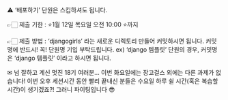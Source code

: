 ⚠ ‘배포하기’ 단원은 스킵하셔도 됩니다.

👉🏻 제출 기한 : ⭐1월 12일 목요일 오전 10:00 ⭐까지

👉🏻 제출 방법 : ‘djangogirls’ 라는 새로운 디렉토리 만들어 커밋하시면 됩니다. 커밋명에 반드시! 꼭! 단원명 기입 부탁드립니다.
ex) ‘django 템플릿’ 단원의 경우, 커밋명은 ‘django 템플릿’ 이라고 하시면 됩니다.

✉ 넘 잘하고 계신 멋진 18기 여러분… 이번 화요일에는 장고걸스 외에는 다른 과제가 없습니다!
이번 오후 세션시간 동안 빨리 끝내신 분들은 수요일 하루 쉴 시간(혹은 복습할 시간)이 생기겠죠?!
그러니 파이팅입니다 😎
